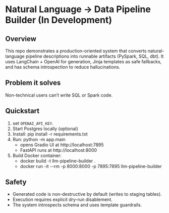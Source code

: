 # Natural Language → Data Pipeline Builder (In Development)

## Overview
This repo demonstrates a production-oriented system that converts natural-language pipeline descriptions into runnable artifacts (PySpark, SQL, dbt). It uses LangChain + OpenAI for generation, Jinja templates as safe fallbacks, and has schema introspection to reduce hallucinations.

## Problem it solves
Non-technical users can’t write SQL or Spark code.

## Quickstart
1. set `OPENAI_API_KEY`.
2. Start Postgres locally (optional)
3. Install:
   pip install -r requirements.txt
4. Run:
   python -m app.main
   - opens Gradio UI at http://localhost:7895
   - FastAPI runs at http://localhost:8000
4. Build Docker container:
   - docker build -t llm-pipeline-builder .
   - docker run -it --rm -p 8000:8000 -p 7895:7895 llm-pipeline-builder

## Safety
- Generated code is non-destructive by default (writes to staging tables).
- Execution requires explicit dry-run disablement.
- The system introspects schema and uses template guardrails.
